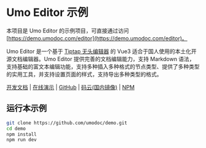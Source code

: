 # Umo Editor 示例

本项目是 Umo Editor 的示例项目，可直接通过访问 [https://demo.umodoc.com/editor](https://demo.umodoc.com/editor)。

Umo Editor 是一个基于 [Tiptap 无头编辑器](https://tiptap.dev) 的 Vue3 适合于国人使用的本土化开源文档编辑器。Umo Editor 提供完善的文档编辑能力，支持 Markdown 语法，支持基础的富文本编辑功能，支持多种插入多种格式的节点类型、提供了多种类型的实用工具，并支持设置页面的样式，支持导出多种类型的格式。

[开发文档](https://editor.umodoc.com/docs) | [在线演示](https://demo.umodoc.com/editor) | [GitHub](https://github.com/umodoc/editor) | [码云(国内镜像)](https://gitee.com/umodoc/editor) | [NPM](https://www.npmjs.com/package/@umoteam/editor)

## 运行本示例

```bash
git clone https://github.com/umodoc/demo.git
cd demo
npm install
npm run dev
```
